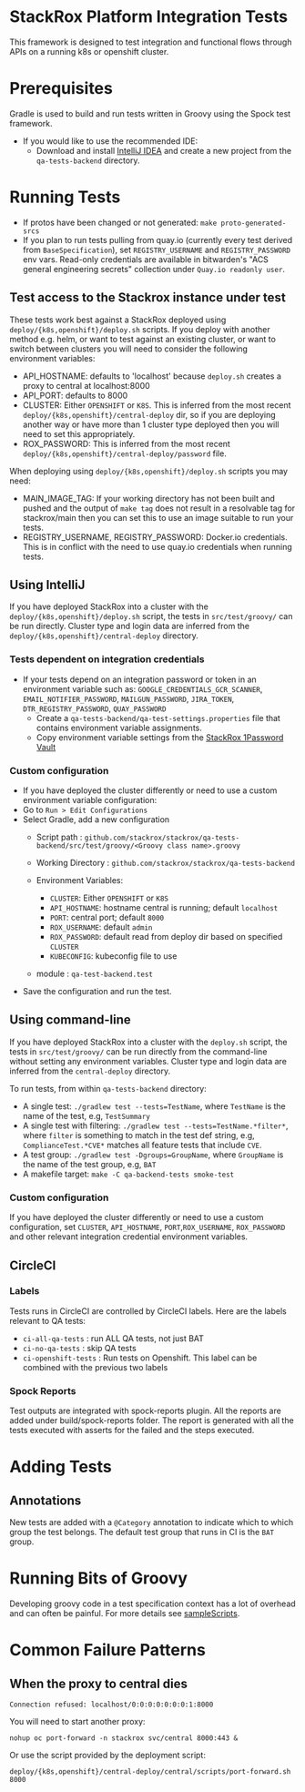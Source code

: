 # StackRox Platform Integration Tests

This framework is designed to test integration and functional flows through APIs on a running k8s or openshift cluster.

# Prerequisites
Gradle is used to build and run tests written in Groovy using the Spock test framework.

- If you would like to use the recommended IDE:
  - Download and install [IntelliJ IDEA](https://www.jetbrains.com/idea/download/)
    and create a new project from the `qa-tests-backend` directory.

# Running Tests
- If protos have been changed or not generated: `make proto-generated-srcs`
- If you plan to run tests pulling from quay.io (currently every test derived
  from `BaseSpecification`), set `REGISTRY_USERNAME` and `REGISTRY_PASSWORD` env
  vars. Read-only credentials are available in bitwarden's "ACS general engineering secrets"
  collection under `Quay.io readonly user`.

## Test access to the Stackrox instance under test
These tests work best against a StackRox deployed using `deploy/{k8s,openshift}/deploy.sh` scripts. If you deploy with
another method e.g. helm, or want to test against an existing cluster, or want to switch between clusters you will
need to consider the following environment variables:
- API_HOSTNAME: defaults to 'localhost' because `deploy.sh` creates a proxy to central at localhost:8000
- API_PORT: defaults to 8000
- CLUSTER: Either `OPENSHIFT` or `K8S`. This is inferred from the most recent `deploy/{k8s,openshift}/central-deploy`
  dir, so if you are deploying another way or have more than 1 cluster type deployed then you will
  need to set this appropriately.
- ROX_PASSWORD: This is inferred from the most recent `deploy/{k8s,openshift}/central-deploy/password` file.

When deploying using `deploy/{k8s,openshift}/deploy.sh` scripts you may need:
- MAIN_IMAGE_TAG: If your working directory has not been built and pushed and the output of `make tag` does not
  result in a resolvable tag for stackrox/main then you can set this to use an image suitable to run your tests.
- REGISTRY_USERNAME, REGISTRY_PASSWORD: Docker.io credentials. This is in conflict with the need to use quay.io
  credentials when running tests.

## Using IntelliJ
If you have deployed StackRox into a cluster with the `deploy/{k8s,openshift}/deploy.sh` script,
the tests in `src/test/groovy/` can be run directly. Cluster type and login data
are inferred from the `deploy/{k8s,openshift}/central-deploy` directory.

### Tests dependent on integration credentials
- If your tests depend on an integration password or token in an environment variable such as:
  `GOOGLE_CREDENTIALS_GCR_SCANNER`, `EMAIL_NOTIFIER_PASSWORD`,
  `MAILGUN_PASSWORD`, `JIRA_TOKEN`, `DTR_REGISTRY_PASSWORD`, `QUAY_PASSWORD`
  - Create a `qa-tests-backend/qa-test-settings.properties` file that contains environment variable assignments.
  - Copy environment variable settings from the [StackRox 1Password Vault](https://stackrox.1password.com)

### Custom configuration
- If you have deployed the cluster differently or need to use a custom environment variable configuration:
- Go to `Run > Edit Configurations`
- Select Gradle, add a new configuration
  - Script path : `github.com/stackrox/stackrox/qa-tests-backend/src/test/groovy/<Groovy class name>.groovy`
  - Working Directory : `github.com/stackrox/stackrox/qa-tests-backend`
  - Environment Variables:
    - `CLUSTER`: Either `OPENSHIFT` or `K8S`
    - `API_HOSTNAME`: hostname central is running; default `localhost`
    - `PORT`: central port; default `8000`
    - `ROX_USERNAME`: default `admin`
    - `ROX_PASSWORD`: default read from deploy dir based on specified `CLUSTER`
    - `KUBECONFIG`: kubeconfig file to use

  - module : `qa-test-backend.test`
- Save the configuration and run the test.

## Using command-line

If you have deployed StackRox into a cluster with the `deploy.sh` script,
the tests in `src/test/groovy/` can be run directly from the command-line without
setting any environment variables. Cluster type and login data
are inferred from the `central-deploy` directory.

To run tests, from within `qa-tests-backend` directory:

- A single test: `./gradlew test --tests=TestName`, where `TestName` is the name of the test, e.g, `TestSummary`
- A single test with filtering: `./gradlew test --tests=TestName.*filter*`, where `filter` is something to match in
  the test def string, e.g, `ComplianceTest.*CVE*` matches all feature tests that include `CVE`.
- A test group: `./gradlew test -Dgroups=GroupName`, where `GroupName` is the name of the test group, e.g, `BAT`
- A makefile target: `make -C qa-backend-tests smoke-test`

### Custom configuration
If you have deployed the cluster differently or need to use a custom configuration, set `CLUSTER`, `API_HOSTNAME`,
`PORT`,`ROX_USERNAME`, `ROX_PASSWORD` and other relevant integration credential environment variables.

## CircleCI
### Labels
Tests runs in CircleCI are controlled by CircleCI labels. Here are the labels relevant to QA tests:
  - `ci-all-qa-tests` : run ALL QA tests, not just BAT
  - `ci-no-qa-tests` : skip QA tests
  - `ci-openshift-tests` : Run tests on Openshift. This label can be combined with the previous two labels

### Spock Reports
Test outputs are integrated with spock-reports plugin.
All the reports are added under build/spock-reports folder.
The report is generated with all the tests executed with asserts for the failed and the steps executed.

# Adding Tests
## Annotations
New tests are added with a `@Category` annotation to indicate which to which
group the test belongs. The default test group that runs in CI is the `BAT`
group.

# Running Bits of Groovy

Developing groovy code in a test specification context has a lot of 
overhead and can often be painful. For more details see [sampleScripts](src/main/groovy/sampleScripts/README.md).

# Common Failure Patterns

## When the proxy to central dies
`Connection refused: localhost/0:0:0:0:0:0:0:1:8000`

You will need to start another proxy:

`nohup oc port-forward -n stackrox svc/central 8000:443 &`

 Or use the script provided by the deployment script:

`deploy/{k8s,openshift}/central-deploy/central/scripts/port-forward.sh 8000`
